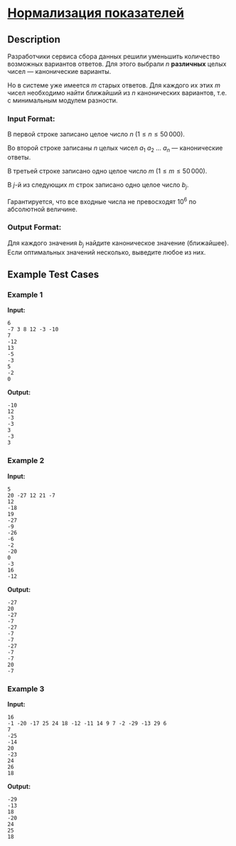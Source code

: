 # [Нормализация показателей](link)

## Description

Разработчики сервиса сбора данных решили уменьшить количество возможных вариантов ответов. Для этого выбрали $n$ **различных** целых чисел — канонические варианты.

Но в системе уже имеется $m$ старых ответов. Для каждого их этих $m$ чисел необходимо найти ближайший из $n$ канонических вариантов, т.е. с минимальным модулем разности.
### Input Format:

В первой строке записано целое число $n$ ($1 \le n \le 50\,000$).

Во второй строке записаны $n$ целых чисел $a_1$ $a_2$ … $a_n$ — канонические ответы.

В третьей строке записано одно целое число $m$ ($1 \le m \le 50\,000$).

В $j$-й из следующих $m$ строк записано одно целое число $b_{j}$.

Гарантируется, что все входные числа не превосходят $10^{6}$ по абсолютной величине.

### Output Format:

Для каждого значения $b_j$ найдите каноническое значение (ближайшее). Если оптимальных значений несколько, выведите любое из них.

## Example Test Cases

### Example 1

**Input:**
```
6
-7 3 8 12 -3 -10
7
-12
13
-5
-3
5
-2
0

```

**Output:**
```
-10
12
-3
-3
3
-3
3

```

### Example 2

**Input:**
```
5
20 -27 12 21 -7
12
-18
19
-27
-9
-26
-6
-2
-20
0
-3
16
-12

```

**Output:**
```
-27
20
-27
-7
-27
-7
-7
-27
-7
-7
20
-7

```

### Example 3

**Input:**
```
16
-1 -20 -17 25 24 18 -12 -11 14 9 7 -2 -29 -13 29 6
7
-25
-14
20
-23
24
26
18

```

**Output:**
```
-29
-13
18
-20
24
25
18

```

